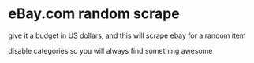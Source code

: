 # eBay.com random scrape

give it a budget in US dollars, and this will scrape ebay for a random item 

disable categories so you will always find something awesome